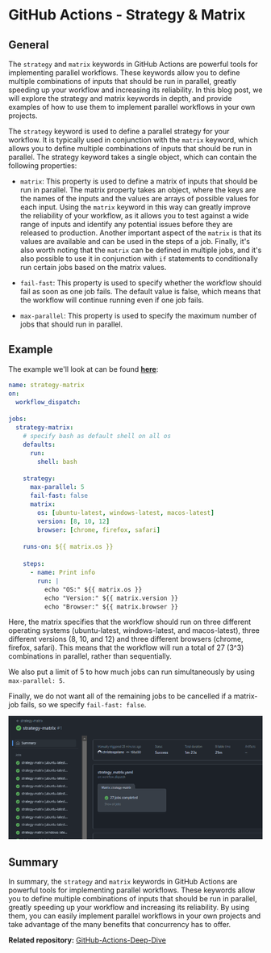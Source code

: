 # GitHub Actions - Strategy & Matrix

## General

The `strategy` and `matrix` keywords in GitHub Actions are powerful tools for implementing parallel workflows. These keywords allow you to define multiple combinations of inputs that should be run in parallel, greatly speeding up your workflow and increasing its reliability. In this blog post, we will explore the strategy and matrix keywords in depth, and provide examples of how to use them to implement parallel workflows in your own projects.

The `strategy` keyword is used to define a parallel strategy for your workflow. It is typically used in conjunction with the `matrix` keyword, which allows you to define multiple combinations of inputs that should be run in parallel. The strategy keyword takes a single object, which can contain the following properties:

- `matrix`: This property is used to define a matrix of inputs that should be run in parallel. The matrix property takes an object, where the keys are the names of the inputs and the values are arrays of possible values for each input. Using the `matrix` keyword in this way can greatly improve the reliability of your workflow, as it allows you to test against a wide range of inputs and identify any potential issues before they are released to production. Another important aspect of the `matrix` is that its values are available and can be used in the steps of a job. Finally, it's also worth noting that the `matrix` can be defined in multiple jobs, and it's also possible to use it in conjunction with `if` statements to conditionally run certain jobs based on the matrix values.

- `fail-fast`: This property is used to specify whether the workflow should fail as soon as one job fails. The default value is false, which means that the workflow will continue running even if one job fails.

- `max-parallel`: This property is used to specify the maximum number of jobs that should run in parallel.

## Example

The example we'll look at can be found [**here**](https://github.com/christosgalano/GitHub-Actions-Deep-Dive/blob/main/.github/workflows/strategy_matrix.yaml):

```yaml
name: strategy-matrix
on:
  workflow_dispatch:

jobs:
  strategy-matrix:
    # specify bash as default shell on all os
    defaults:
      run:
        shell: bash

    strategy:
      max-parallel: 5
      fail-fast: false
      matrix:
        os: [ubuntu-latest, windows-latest, macos-latest]
        version: [8, 10, 12]
        browser: [chrome, firefox, safari]

    runs-on: ${{ matrix.os }}

    steps:
      - name: Print info
        run: |
          echo "OS:" ${{ matrix.os }}
          echo "Version:" ${{ matrix.version }}
          echo "Browser:" ${{ matrix.browser }}
```

Here, the matrix specifies that the workflow should run on three different operating systems (ubuntu-latest, windows-latest, and macos-latest), three different versions (8, 10, and 12) and three different browsers (chrome, firefox, safari). This means that the workflow will run a total of 27 (3^3) combinations in parallel, rather than sequentially.

We also put a limit of 5 to how much jobs can run simultaneously by using `max-parallel: 5`.

Finally, we do not want all of the remaining jobs to be cancelled if a matrix-job fails, so we specify `fail-fast: false`.

![strategy-matrix](../../images/strategy-matrix.png)

## Summary

In summary, the `strategy` and `matrix` keywords in GitHub Actions are powerful tools for implementing parallel workflows. These keywords allow you to define multiple combinations of inputs that should be run in parallel, greatly speeding up your workflow and increasing its reliability. By using them, you can easily implement parallel workflows in your own projects and take advantage of the many benefits that concurrency has to offer.

**Related repository:** [GitHub-Actions-Deep-Dive](https://github.com/christosgalano/GitHub-Actions-Deep-Dive)
